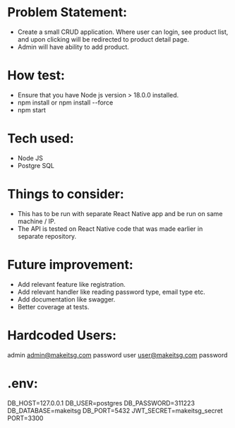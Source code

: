 # Problem Statement:
- Create a small CRUD application. Where user can login, see product list, and upon clicking will be redirected to product detail page.
- Admin will have ability to add product.


# How test: 
- Ensure that you have Node js version > 18.0.0 installed.
- npm install or npm install --force
- npm start


# Tech used:
- Node JS
- Postgre SQL 


# Things to consider:
- This has to be run with separate React Native app and be run on same machine / IP.
- The API is tested on React Native code that was made earlier in separate repository. 

# Future improvement:
- Add relevant feature like registration.
- Add relevant handler like reading password type, email type etc.
- Add documentation like swagger.
- Better coverage at tests.


# Hardcoded Users:
admin	admin@makeitsg.com  password
user	user@makeitsg.com	password


# .env:
DB_HOST=127.0.0.1
DB_USER=postgres
DB_PASSWORD=311223
DB_DATABASE=makeitsg
DB_PORT=5432
JWT_SECRET=makeitsg_secret
PORT=3300
